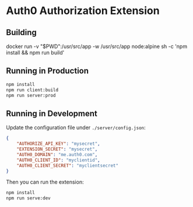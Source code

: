 # Auth0 Authorization Extension

## Building
docker run -v "$PWD":/usr/src/app -w /usr/src/app node:alpine sh -c 'npm install && npm run build'

## Running in Production

```bash
npm install
npm run client:build
npm run server:prod
```

## Running in Development

Update the configuration file under `./server/config.json`:

```json
{
	"AUTHORIZE_API_KEY": "mysecret",
	"EXTENSION_SECRET": "mysecret",
	"AUTH0_DOMAIN": "me.auth0.com",
	"AUTH0_CLIENT_ID": "myclientid",
	"AUTH0_CLIENT_SECRET": "myclientsecret"
}
```

Then you can run the extension:

```bash
npm install
npm run serve:dev
```
